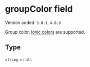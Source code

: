 # groupColor field

Version added: `3.0.1`, `4.0.0`

Group color. [Ionic colors](https://ionicframework.com/docs/theming/theming-your-app/) are supported.

## Type

`string` = `null`
